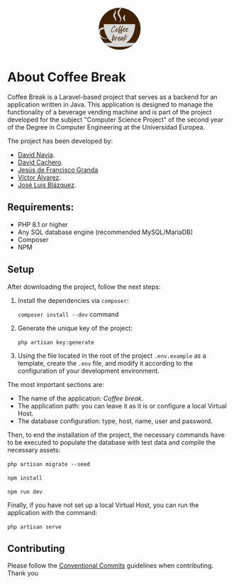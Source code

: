 <p align="center">
<a href="https://coffeebreak.davidnaviawe.com" target="_blank">
<img src="https://raw.githubusercontent.com/davidnaviaweb/public/main/img/LogoCoffeeBreak.png" width="100" alt="Laravel Logo">
</a>
</p>

# About Coffee Break

Coffee Break is a Laravel-based project that serves as a backend for an application written in Java. This application is
designed to manage the functionality of a beverage vending machine and is part of the project developed for the
subject "Computer Science Project" of the second year of the Degree in Computer Engineering at the Universidad Europea.

The project has been developed by:

- [David Navia](https://github.com/davidnaviaweb).
- [David Cachero](https://github.com/davidcachero).
- [Jesús de Francisco Granda](https://github.com/ChusUEM)
- [Víctor Álvarez](https://github.com/vicex99).
- [José Luis Blázquez]().

## Requirements:

- PHP 8.1 or higher
- Any SQL database engine (recommended MySQL/MariaDB)
- Composer
- NPM

## Setup

After downloading the project, follow the next steps:

1. Install the dependencies via `composer`:

   `composer install --dev` command


2. Generate the unique key of the project:

   `php artisan key:generate`


3. Using the file located in the root of the project `.env.example` as a template, create the `.env` file, and modify it
   according to the configuration of your development environment.

The most important sections are:

- The name of the application: *Coffee break*.
- The application path: you can leave it as it is or configure a local Virtual Host.
- The database configuration: type, host, name, user and password.

Then, to end the installation of the project, the necessary commands have to be executed to populate the database with
test data and compile the necessary assets:

`php artisan migrate --seed`

`npm install`

`npm run dev`

Finally, if you have not set up a local Virtual Host, you can run the application with the command:

`php artisan serve`

## Contributing

Please follow the [Conventional Commits](https://www.conventionalcommits.org/en/v1.0.0/) guidelines when contributing.
Thank you


